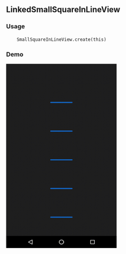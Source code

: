 ## LinkedSmallSquareInLineView

### Usage
```
    SmallSquareInLineView.create(this)
```

### Demo
<img src="https://github.com/Anwesh43/LinkedSmallSquareInLineView/blob/master/demo/smallsqaureinlineview%20.gif" width="300px" height="500px">

